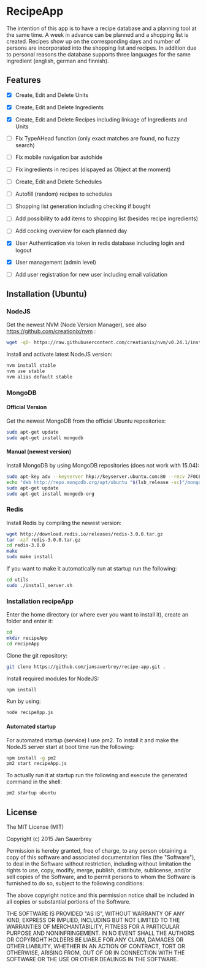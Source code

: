 # RecipeApp

The intention of this app is to have a recipe database and a planning tool at the same time. A week in advance can be planned and a shopping list is created. Recipes show up on the corresponding days and number of persons are incorporated into the shopping list and recipes. In addition due to personal reasons the database supports three languages for the same ingredient (english, german and finnish).

## Features

- [x] Create, Edit and Delete Units
- [x] Create, Edit and Delete Ingredients
- [x] Create, Edit and Delete Recipes including linkage of Ingredients and Units
- [ ] Fix TypeAHead function (only exact matches are found, no fuzzy search)
- [ ] Fix mobile navigation bar autohide
- [ ] Fix ingredients in recipes (dispayed as Object at the moment)
- [ ] Create, Edit and Delete Schedules
- [ ] Autofill (random) recipes to schedules
- [ ] Shopping list generation including checking if bought
- [ ] Add possibility to add items to shopping list (besides recipe ingredients)
- [ ] Add cocking overview for each planned day
- [x] User Authentication via token in redis database including login and logout
- [x] User management (admin level)
- [ ] Add user registration for new user including email validation


## Installation (Ubuntu)

### NodeJS

Get the newest NVM (Node Version Manager), see also https://github.com/creationix/nvm :

```bash
wget -qO- https://raw.githubusercontent.com/creationix/nvm/v0.24.1/install.sh | bash
```

Install and activate latest NodeJS version:

```bash
nvm install stable
nvm use stable
nvm alias default stable
```

### MongoDB

#### Official Version

Get the newest MongoDB from the official Ubuntu repositories:

```bash
sudo apt-get update
sudo apt-get install mongodb
```

#### Manual (newest version)

Install MongoDB by using MongoDB repositories (does not work with 15.04):

```bash
sudo apt-key adv --keyserver hkp://keyserver.ubuntu.com:80 --recv 7F0CEB10
echo "deb http://repo.mongodb.org/apt/ubuntu "$(lsb_release -sc)"/mongodb-org/3.0 multiverse" | sudo tee /etc/apt/sources.list.d/mongodb-org-3.0.list
sudo apt-get update
sudo apt-get install mongodb-org
```

### Redis

Install Redis by compiling the newest version:

```bash
wget http://download.redis.io/releases/redis-3.0.0.tar.gz
tar -xzf redis-3.0.0.tar.gz
cd redis-3.0.0
make
sudo make install
```

If you want to make it automatically run at startup run the following:

```bash
cd utils
sudo ./install_server.sh
```

### Installation recipeApp

Enter the home directory (or where ever you want to install it), create an folder and enter it:

```bash
cd
mkdir recipeApp
cd recipeApp
```

Clone the git repository:

```bash
git clone https://github.com/jansauerbrey/recipe-app.git .
```

Install required modules for NodeJS:

```bash
npm install
```

Run by using:
```bash
node recipeApp.js
```

#### Automated startup

For automated startup (service) I use pm2. To install it and make the NodeJS server start at boot time run the following:

```bash
npm install -g pm2
pm2 start recipeApp.js
```
To actually run it at startup run the following and execute the generated command in the shell:
```bash
pm2 startup ubuntu
```

## License

The MIT License (MIT)

Copyright (c) 2015 Jan Sauerbrey

Permission is hereby granted, free of charge, to any person obtaining a copy of
this software and associated documentation files (the "Software"), to deal in
the Software without restriction, including without limitation the rights to
use, copy, modify, merge, publish, distribute, sublicense, and/or sell copies of
the Software, and to permit persons to whom the Software is furnished to do so,
subject to the following conditions:

The above copyright notice and this permission notice shall be included in all
copies or substantial portions of the Software.

THE SOFTWARE IS PROVIDED "AS IS", WITHOUT WARRANTY OF ANY KIND, EXPRESS OR
IMPLIED, INCLUDING BUT NOT LIMITED TO THE WARRANTIES OF MERCHANTABILITY, FITNESS
FOR A PARTICULAR PURPOSE AND NONINFRINGEMENT. IN NO EVENT SHALL THE AUTHORS OR
COPYRIGHT HOLDERS BE LIABLE FOR ANY CLAIM, DAMAGES OR OTHER LIABILITY, WHETHER
IN AN ACTION OF CONTRACT, TORT OR OTHERWISE, ARISING FROM, OUT OF OR IN
CONNECTION WITH THE SOFTWARE OR THE USE OR OTHER DEALINGS IN THE SOFTWARE.




